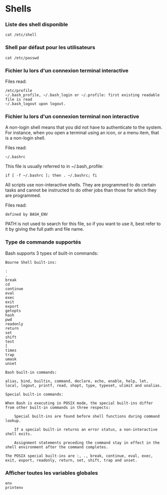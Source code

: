 # Shells

### Liste des shell disponible
```
cat /etc/shell
```

### Shell par défaut pour les utilisateurs
```
cat /etc/passwd
```


### Fichier lu lors d'un connexion terminal interactive
Files read:

    /etc/profile
    ~/.bash_profile, ~/.bash_login or ~/.profile: first existing readable file is read
    ~/.bash_logout upon logout.



### Fichier lu lors d'un connexion terminal non interactive
A non-login shell means that you did not have to authenticate to the system. For instance, when you open a terminal using an icon, or a menu item, that is a non-login shell.

Files read:

    ~/.bashrc

This file is usually referred to in ~/.bash_profile:
```
if [ -f ~/.bashrc ]; then . ~/.bashrc; fi
```

All scripts use non-interactive shells. They are programmed to do certain tasks and cannot be instructed to do other jobs than those for which they are programmed.

Files read:

    defined by BASH_ENV

PATH is not used to search for this file, so if you want to use it, best refer to it by giving the full path and file name.


### Type de commande supportés
Bash supports 3 types of built-in commands:

    Bourne Shell built-ins:

	:
	.
	break
	cd
	continue
	eval
	exec
	exit
	export
	getopts
	hash
	pwd
	readonly
	return
	set
	shift
	test
	[
	times
	trap
	umask
	unset

    Bash built-in commands:

    alias, bind, builtin, command, declare, echo, enable, help, let, local, logout, printf, read, shopt, type, typeset, ulimit and unalias.

    Special built-in commands:

    When Bash is executing in POSIX mode, the special built-ins differ from other built-in commands in three respects:

        Special built-ins are found before shell functions during command lookup.

        If a special built-in returns an error status, a non-interactive shell exits.

        Assignment statements preceding the command stay in effect in the shell environment after the command completes.

    The POSIX special built-ins are :, ., break, continue, eval, exec, exit, export, readonly, return, set, shift, trap and unset.

### Afficher toutes les variables globales
```
env
printenv
```
